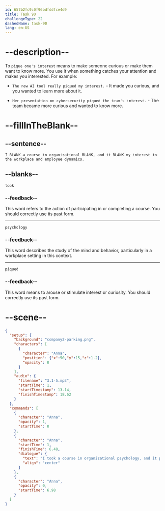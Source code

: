 ```yaml
---
id: 657b2fc9c0f96bdfddfce4d9
title: Task 90
challengeType: 22
dashedName: task-90
lang: en-US
---
```


<!-- (Audio) Anna: I took a course in organizational psychology, and it piqued my interest in the workplace and employee dynamics. -->

# --description--

To `pique one's interest` means to make someone curious or make them want to know more. You use it when something catches your attention and makes you interested. For example:

- `The new AI tool really piqued my interest.` - It made you curious, and you wanted to learn more about it.

- `Her presentation on cybersecurity piqued the team's interest.` - The team became more curious and wanted to know more.

# --fillInTheBlank--

## --sentence--

`I BLANK a course in organizational BLANK, and it BLANK my interest in the workplace and employee dynamics.`

## --blanks--

`took`

### --feedback--

This word refers to the action of participating in or completing a course. You should correctly use its past form.

---

`psychology`

### --feedback--

This word describes the study of the mind and behavior, particularly in a workplace setting in this context.

---

`piqued`

### --feedback--

This word means to arouse or stimulate interest or curiosity. You should correctly use its past form.

# --scene--

```json
{
  "setup": {
    "background": "company2-parking.png",
    "characters": [
      {
        "character": "Anna",
        "position": {"x":50,"y":15,"z":1.2},
        "opacity": 0
      }
    ],
    "audio": {
      "filename": "3.1-5.mp3",
      "startTime": 1,
      "startTimestamp": 13.14,
      "finishTimestamp": 18.62
    }
  },
  "commands": [
    {
      "character": "Anna",
      "opacity": 1,
      "startTime": 0
    },
    {
      "character": "Anna",
      "startTime": 1,
      "finishTime": 6.48,
      "dialogue": {
        "text": "I took a course in organizational psychology, and it piqued my interest in the workplace and employee dynamics.",
        "align": "center"
      }
    },
    {
      "character": "Anna",
      "opacity": 0,
      "startTime": 6.98
    }
  ]
}
```
